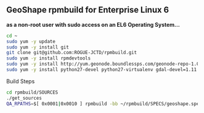 GeoShape rpmbuild for Enterprise Linux 6
----------------------

__as a non-root user with sudo access on an EL6 Operating System...__

```bash
cd ~
sudo yum -y update
sudo yum -y install git
git clone git@github.com:ROGUE-JCTD/rpmbuild.git
sudo yum -y install rpmdevtools
sudo yum -y install http://yum.geonode.boundlessps.com/geonode-repo-1.0.0-1.el6.noarch.rpm
sudo yum -y install python27-devel python27-virtualenv gdal-devel=1.11.2 proj-devel postgresql93-devel libxslt-devel pcre-devel gcc gcc-c++ bzip2-devel db4-devel expat-devel gdbm-devel ncurses-devel openssl-devel readline-devel sqlite-devel tk-devel tcl-devel unzip wget 
```

Build Steps
```bash
cd rpmbuild/SOURCES
./get_sources
QA_RPATHS=$[ 0x0001|0x0010 ] rpmbuild -bb ~/rpmbuild/SPECS/geoshape.spec
```
